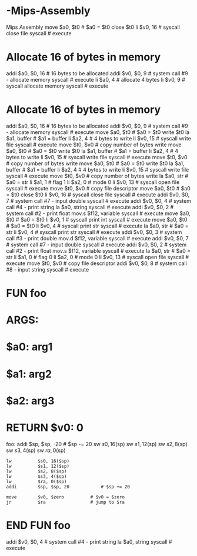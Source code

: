 # -Mips-Assembly
 Mips Assembly
move		$a0, $t0			# $a0 = $t0 close $t0
li			$v0, 16				# syscall close file
syscall							# execute 
# Allocate 16 of bytes in memory
addi	$a0, $0, 16		# 16 bytes to be allocated
addi	$v0, $0, 9		# system call #9 - allocate memory
syscall					# execute 
li			$a0, 4				# allocate 4 bytes
li			$v0, 9				# syscall allocate memory
syscall							# execute  
# Allocate 16 of bytes in memory
addi	$a0, $0, 16		# 16 bytes to be allocated
addi	$v0, $0, 9		# system call #9 - allocate memory
syscall					# execute 
move		$a0, $t0			# $a0 = $t0 write $t0
la			$a1, buffer			# $a1 = buffer
li			$a2, 4				# 4 bytes to write
li			$v0, 15				# syscall write file
syscall							# execute
move		$t0, $v0			# copy number of bytes write 
move		$a0, $t0			# $a0 = $t0 write $t0
la			$a1, buffer			# $a1 = buffer
li			$a2, 4				# 4 bytes to write
li			$v0, 15				# syscall write file
syscall							# execute
move		$t0, $v0			# copy number of bytes write 
move		$a0, $t0			# $a0 = $t0 write $t0
la			$a1, buffer			# $a1 = buffer
li			$a2, 4				# 4 bytes to write
li			$v0, 15				# syscall write file
syscall							# execute
move		$t0, $v0			# copy number of bytes write 
la			$a0, str			# $a0 = str
li			$a1, 1				# flag 1
li			$a2, 0				# mode 0
li			$v0, 13				# syscall open file
syscall							# execute
move		$t0, $v0			# copy file descriptor 
move		$a0, $t0			# $a0 = $t0 close $t0
li			$v0, 16				# syscall close file
syscall							# execute 
addi		$v0, $0, 7		# system call #7 - input double
syscall						# execute 
addi		$v0, $0, 4		# system call #4 - print string
la		$a0, string
syscall						# execute 
addi		$v0, $0, 2		# system call #2 - print float
mov.s		$f12, variable
syscall						# execute 
move		$a0, $t0			# $a0 = $t0
li			$v0, 1				# syscall print int
syscall							# execute 
move		$a0, $t0			# $a0 = $t0
li			$v0, 4				# syscall print str
syscall							# execute 
la			$a0, str			# $a0 = str
li			$v0, 4				# syscall print str
syscall							# execute 
addi		$v0, $0, 3		# system call #3 - print double
mov.d		$f12, variable
syscall						# execute 
addi		$v0, $0, 7		# system call #7 - input double
syscall						# execute 
addi		$v0, $0, 2		# system call #2 - print float
mov.s		$f12, variable
syscall						# execute 
la			$a0, str			# $a0 = str
li			$a1, 0				# flag 0
li			$a2, 0				# mode 0
li			$v0, 13				# syscall open file
syscall							# execute
move		$t0, $v0			# copy file descriptor 
 addi		$v0, $0, 8		# system call #8 - input string
 syscall						# execute 
 # FUN foo
 # ARGS:
 # $a0: arg1
 # $a1: arg2
 # $a2: arg3
 # RETURN $v0: 0
 foo:
 	addi		$sp, $sp, -20			# $sp -= 20
    sw			$s0, 16($sp)
    sw			$s1, 12($sp)
    sw			$s2, 8($sp)
    sw			$s3, 4($sp)
    sw			$ra, 0($sp)
 
    
 
    lw			$s0, 16($sp)
    lw			$s1, 12($sp)
    lw			$s2, 8($sp)
    lw			$s3, 4($sp)
    lw			$ra, 0($sp)
    addi		$sp, $sp, 20			# $sp += 20
 
    move 		$v0, $zero			# $v0 = $zero
    jr			$ra					# jump to $ra
 
 # END FUN foo  
 addi		$v0, $0, 4		# system call #4 - print string
 la		$a0, string
 syscall						# execute

